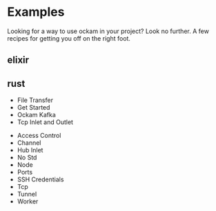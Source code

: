 Examples
========

Looking for a way to use ockam in your project? Look no further.
A few recipes for getting you off on the right foot.

elixir
------

rust
----
- File Transfer
- Get Started
- Ockam Kafka
- Tcp Inlet and Outlet
<!-- (The following are from implementations/rust/ockam/ockam_examples) -->
- Access Control
- Channel
- Hub Inlet
- No Std
- Node
- Ports
- SSH Credentials
- Tcp
- Tunnel
- Worker

